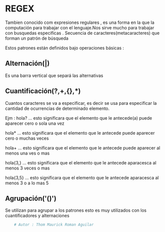 # **REGEX**

Tambien conocido com expresiones regulares , es una forma en la que la computación para trabajar con el lenguaje.Nos sirve mucho para trabajar con busquedas especificas .
Secuencia de caracteres(metacaracteres) que forman un patrón de búsqueda

Estos patrones están definidos bajo operaciones básicas :

## **Alternación(|)**

Es una barra vertical que separá las alternativas

## **Cuantificación(?,+,{},*)**

Cuantos caracteres se va a especificar, es decir se usa para especificar la cantidad de ocurrencias de determinado elemento.

Ejm :
hola? ... esto significara que el elemento que le antecede(a) puede aparecer cero o sola una vez

hola* ... esto significara que el elemento que le antecede puede aparecer cero o muchas veces

hola+ ... esto significara que el elemento que le antecede puede aparecer al menos una ves o mas

hola{3,} ... esto significara que el elemento que le antecede aparacesca al menos 3 veces o mas

hola{3,5} ... esto significara que el elemento que le antecede aparacesca al menos 3 o a lo mas 5

## **Agrupación('()')**

Se utilizan para agrupar a los patrones esto es muy utilizados con los cuantificadores y alternaciones

```python
    # Autor : Thom Maurick Roman Aguilar
```